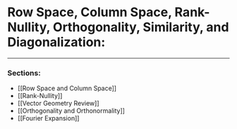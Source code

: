 # Row Space, Column Space, Rank-Nullity, Orthogonality, Similarity, and Diagonalization:

***

### Sections:

- [[Row Space and Column Space]]
- [[Rank-Nullity]]
- [[Vector Geometry Review]]
- [[Orthogonality and Orthonormality]]
- [[Fourier Expansion]]